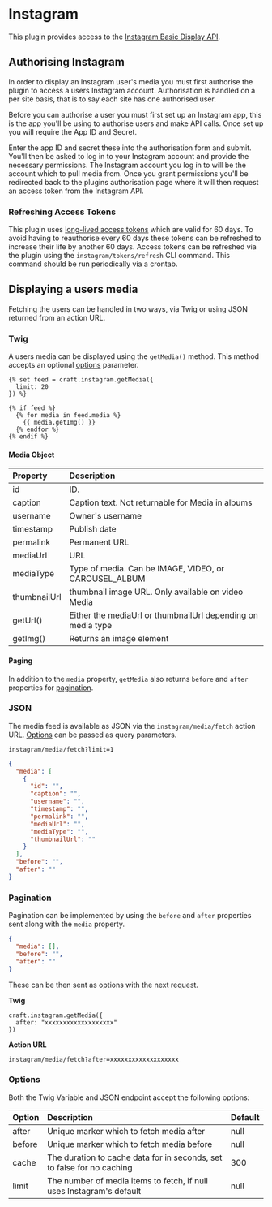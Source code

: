 # Instagram

This plugin provides access to the [Instagram Basic Display API](https://developers.facebook.com/docs/instagram-basic-display-api).

## Authorising Instagram

In order to display an Instagram user's media you must first authorise the plugin to access a users Instagram account. Authorisation is handled on a per site basis, that is to say each site has one authorised user.

Before you can authorise a user you must first set up an Instagram app, this is the app you'll be using to authorise users and make API calls. Once set up you will require the App ID and Secret.

Enter the app ID and secret these into the authorisation form and submit. You'll then be asked to log in to your Instagram account and provide the necessary permissions. The Instagram account you log in to will be the account which to pull media from. Once you grant permissions you'll be redirected back to the plugins authorisation page where it will then request an access token from the Instagram API.

### Refreshing Access Tokens

This plugin uses [long-lived access tokens](https://developers.facebook.com/docs/instagram-basic-display-api/guides/long-lived-access-tokens) which are valid for 60 days. To avoid having to reauthorise every 60 days these tokens can be refreshed to increase their life by another 60 days. Access tokens can be refreshed via the plugin using the `instagram/tokens/refresh` CLI command. This command should be run periodically via a crontab.

## Displaying a users media

Fetching the users can be handled in two ways, via Twig or using JSON returned from an action URL.

### Twig

A users media can be displayed using the `getMedia()` method. This method accepts an optional [options](#options) parameter.

```twig
{% set feed = craft.instagram.getMedia({
  limit: 20
}) %}

{% if feed %}
  {% for media in feed.media %}
    {{ media.getImg() }}
  {% endfor %}
{% endif %}
```

#### Media Object

| Property     | Description                                                  |
| :----------- | :----------------------------------------------------------- |
| id           | ID.                                                          |
| caption      | Caption text. Not returnable for Media in albums             |
| username     | Owner's username                                             |
| timestamp    | Publish date                                                 |
| permalink    | Permanent URL                                                |
| mediaUrl     | URL                                                          |
| mediaType    | Type of media. Can be IMAGE, VIDEO, or CAROUSEL_ALBUM        |
| thumbnailUrl | thumbnail image URL. Only available on video Media           |
| getUrl()     | Either the mediaUrl or thumbnailUrl depending on media type  |
| getImg()     | Returns an image element                                     |

#### Paging

In addition to the `media` property, `getMedia` also returns `before` and `after` properties for [pagination](#pagination).

### JSON

The media feed is available as JSON via the `instagram/media/fetch` action URL. [Options](#options) can be passed as query parameters.

```
instagram/media/fetch?limit=1
```

```json
{
  "media": [
    {
      "id": "",
      "caption": "",
      "username": "",
      "timestamp": "",
      "permalink": "",
      "mediaUrl": "",
      "mediaType": "",
      "thumbnailUrl": ""
    }
  ],
  "before": "",
  "after": ""
}
```

### Pagination

Pagination can be implemented by using the `before` and `after` properties sent along with the `media` property.

```json
{
  "media": [],
  "before": "",
  "after": ""
}
```

These can be then sent as options with the next request.

**Twig**

```twig
craft.instagram.getMedia({
  after: "xxxxxxxxxxxxxxxxxxx"
})
```

**Action URL**

```
instagram/media/fetch?after=xxxxxxxxxxxxxxxxxxx
```

### Options

Both the Twig Variable and JSON endpoint accept the following options:

| Option | Description                                                            | Default |
| :----- | :--------------------------------------------------------------------- | :------ |
| after  | Unique marker which to fetch media after                               | null    |
| before | Unique marker which to fetch media before                              | null    |
| cache  | The duration to cache data for in seconds, set to false for no caching | 300     |
| limit  | The number of media items to fetch, if null uses Instagram's default   | null    |
